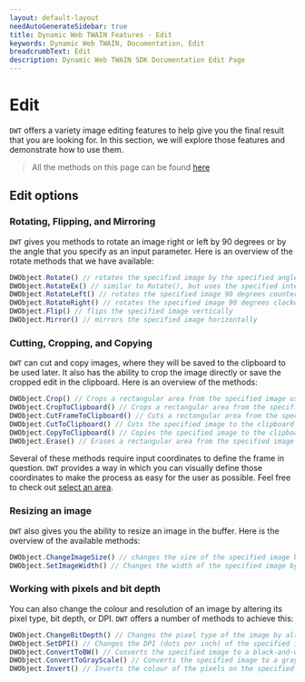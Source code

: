 ```yaml
---
layout: default-layout
needAutoGenerateSidebar: true
title: Dynamic Web TWAIN Features - Edit
keywords: Dynamic Web TWAIN, Documentation, Edit
breadcrumbText: Edit
description: Dynamic Web TWAIN SDK Documentation Edit Page
---
```


# Edit

`DWT` offers a variety image editing features to help give you the final result that you are looking for. In this section, we will explore those features and demonstrate how to use them.

> All the methods on this page can be found [here]({{site.info}}api/WebTwain_Edit.html)

## Edit options

### Rotating, Flipping, and Mirroring

`DWT` gives you methods to rotate an image right or left by 90 degrees or by the angle that you specify as an input parameter. Here is an overview of the rotate methods that we have available:

``` javascript
DWObject.Rotate() // rotates the specified image by the specified angle (up to 360 degrees)
DWObject.RotateEx() // similar to Rotate(), but uses the specified interpolation method to do the rotation
DWObject.RotateLeft() // rotates the specified image 90 degrees counterclockwise
DWObject.RotateRight() // rotates the specified image 90 degrees clockwise
DWObject.Flip() // flips the specified image vertically
DWObject.Mirror() // mirrors the specified image horizontally
```

### Cutting, Cropping, and Copying

`DWT` can cut and copy images, where they will be saved to the clipboard to be used later. It also has the ability to crop the image directly or save the cropped edit in the clipboard. Here is an overview of the methods:

``` javascript
DWObject.Crop() // Crops a rectangular area from the specified image using the specified coordinates.
DWObject.CropToClipboard() // Crops a rectangular area from the specified image using the input coordinates and saves to the clipboard 
DWObject.CutFrameToClipboard() // Cuts a rectangular area from the specified image using the specified coordinates to the clipboard of the operating system.
DWObject.CutToClipboard() // Cuts the specified image to the clipboard of the operating system.
DWObject.CopyToClipboard() // Copies the specified image to the clipboard of the operating system.
DWObject.Erase() // Erases a rectangular area from the specified image using the input coordinates
```

Several of these methods require input coordinates to define the frame in question. `DWT` provides a way in which you can visually define those coordinates to make the process as easy for the user as possible. Feel free to check out [select an area]({{site.indepth}}features/viewer.html#select-an-area).

### Resizing an image

`DWT` also gives you the ability to resize an image in the buffer. Here is the overview of the available methods:

``` javascript
DWObject.ChangeImageSize() // changes the size of the specified image by altering the height and width
DWObject.SetImageWidth() // Changes the width of the specified image by adding a margin or removing part of the image.
```

### Working with pixels and bit depth

You can also change the colour and resolution of an image by altering its pixel type, bit depth, or DPI. `DWT` offers a number of methods to achieve this:

``` javascript
DWObject.ChangeBitDepth() // Changes the pixel type of the image by altering the bit depth
DWObject.SetDPI() // Changes the DPI (dots per inch) of the specified image depending on the input resolution parameters
DWObject.ConvertToBW() // Converts the specified image to a black-and-white image.
DWObject.ConvertToGrayScale() // Converts the specified image to a grayscale image.
DWObject.Invert() // Inverts the colour of the pixels on the specified image.
```
